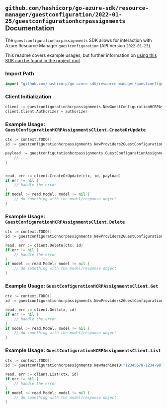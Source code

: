 
## `github.com/hashicorp/go-azure-sdk/resource-manager/guestconfiguration/2022-01-25/guestconfigurationhcrpassignments` Documentation

The `guestconfigurationhcrpassignments` SDK allows for interaction with Azure Resource Manager `guestconfiguration` (API Version `2022-01-25`).

This readme covers example usages, but further information on [using this SDK can be found in the project root](https://github.com/hashicorp/go-azure-sdk/tree/main/docs).

### Import Path

```go
import "github.com/hashicorp/go-azure-sdk/resource-manager/guestconfiguration/2022-01-25/guestconfigurationhcrpassignments"
```


### Client Initialization

```go
client := guestconfigurationhcrpassignments.NewGuestConfigurationHCRPAssignmentsClientWithBaseURI("https://management.azure.com")
client.Client.Authorizer = authorizer
```


### Example Usage: `GuestConfigurationHCRPAssignmentsClient.CreateOrUpdate`

```go
ctx := context.TODO()
id := guestconfigurationhcrpassignments.NewProviders2GuestConfigurationAssignmentID("12345678-1234-9876-4563-123456789012", "example-resource-group", "machineValue", "guestConfigurationAssignmentValue")

payload := guestconfigurationhcrpassignments.GuestConfigurationAssignment{
	// ...
}


read, err := client.CreateOrUpdate(ctx, id, payload)
if err != nil {
	// handle the error
}
if model := read.Model; model != nil {
	// do something with the model/response object
}
```


### Example Usage: `GuestConfigurationHCRPAssignmentsClient.Delete`

```go
ctx := context.TODO()
id := guestconfigurationhcrpassignments.NewProviders2GuestConfigurationAssignmentID("12345678-1234-9876-4563-123456789012", "example-resource-group", "machineValue", "guestConfigurationAssignmentValue")

read, err := client.Delete(ctx, id)
if err != nil {
	// handle the error
}
if model := read.Model; model != nil {
	// do something with the model/response object
}
```


### Example Usage: `GuestConfigurationHCRPAssignmentsClient.Get`

```go
ctx := context.TODO()
id := guestconfigurationhcrpassignments.NewProviders2GuestConfigurationAssignmentID("12345678-1234-9876-4563-123456789012", "example-resource-group", "machineValue", "guestConfigurationAssignmentValue")

read, err := client.Get(ctx, id)
if err != nil {
	// handle the error
}
if model := read.Model; model != nil {
	// do something with the model/response object
}
```


### Example Usage: `GuestConfigurationHCRPAssignmentsClient.List`

```go
ctx := context.TODO()
id := guestconfigurationhcrpassignments.NewMachineID("12345678-1234-9876-4563-123456789012", "example-resource-group", "machineValue")

read, err := client.List(ctx, id)
if err != nil {
	// handle the error
}
if model := read.Model; model != nil {
	// do something with the model/response object
}
```
